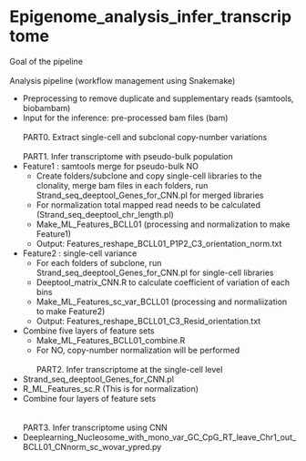 # Epigenome_analysis_infer_transcriptome

Goal of the pipeline
<br/><br/>
Analysis pipeline (workflow management using Snakemake)
  - Preprocessing to remove duplicate and supplementary reads (samtools, biobambam)
  - Input for the inference: pre-processed bam files (bam)
<br/><br/>
PART0. Extract single-cell and subclonal copy-number variations
<br/><br/>
PART1. Infer transcriptome with pseudo-bulk population
  - Feature1 : samtools merge for pseudo-bulk NO 
    - Create folders/subclone and copy single-cell libraries to the clonality, merge bam files in each folders, run Strand_seq_deeptool_Genes_for_CNN.pl for merged libraries
    - For normalization total mapped read needs to be calculated (Strand_seq_deeptool_chr_length.pl)
    - Make_ML_Features_BCLL01 (processing and normalization to make Feature1)
    - Output: Features_reshape_BCLL01_P1P2_C3_orientation_norm.txt
  - Feature2 : single-cell variance 
    - For each folders of subclone, run Strand_seq_deeptool_Genes_for_CNN.pl for single-cell libraries
    - Deeptool_matrix_CNN.R to calculate coefficient of variation of each bins
    - Make_ML_Features_sc_var_BCLL01 (processing and normaliization to make Feature2)
    - Output: Features_reshape_BCLL01_C3_Resid_orientation.txt
  - Combine five layers of feature sets 
    - Make_ML_Features_BCLL01_combine.R
    - For NO, copy-number normalization will be performed
<br/><br/>
PART2. Infer transcriptome at the single-cell level
  - Strand_seq_deeptool_Genes_for_CNN.pl
  - R_ML_Features_sc.R (This is for normalization)
  - Combine four layers of feature sets
<br/><br/>  
PART3. Infer transcriptome using CNN
  - Deeplearning_Nucleosome_with_mono_var_GC_CpG_RT_leave_Chr1_out_BCLL01_CNnorm_sc_wovar_ypred.py
